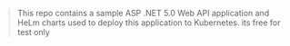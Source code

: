 > This repo contains a sample ASP .NET 5.0 Web API application and HeLm charts used to deploy this application to Kubernetes.
> its free for test only
